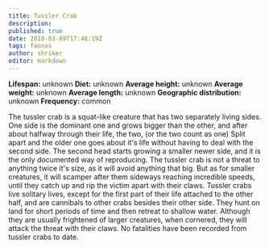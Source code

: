 ```yaml
---
title: Tussler Crab
description:
published: true
date: 2010-03-09T17:48:19Z
tags: faunas
author: shriker
editor: markdown
---
```

<!-- infobox starts -->
**Lifespan:** unknown
**Diet:** unknown
**Average height:** unknown
**Average weight:** unknown
**Average length:** unknown
**Geographic distribution:** unknown
**Frequency:** common
<!-- infobox ends -->

The tussler crab is a squat-like creature that has two separately living sides. One side is the dominant one and grows bigger than the other, and after about halfway through their life, the two, (or the two count as one) Split apart and the older one goes about it's life without having to deal with the second side. The second head starts growing a smaller newer side, and it is the only documented way of reproducing. The tussler crab is not a threat to anything twice it's size, as it will avoid anything that big. But as for smaller creatures, it will scamper after them sideways reaching incredible speeds, until they catch up and rip the victim apart with their claws. Tussler crabs live solitary lives, except for the first part of their life attached to the other half, and are cannibals to other crabs besides their other side. They hunt on land for short periods of time and then retreat to shallow water. Although they are usually frightened of larger creatures, when cornered, they will attack the threat with their claws. No fatalities have been recorded from tussler crabs to date.